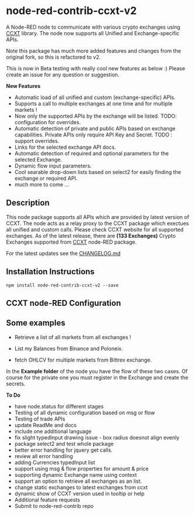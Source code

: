 # node-red-contrib-ccxt-v2

A Node-RED node to communicate with various crypto exchanges using [CCXT](https://github.com/ccxt/ccxt) library. The node now supports all Unified and Exchange-specific APIs.

Note this package has much more added features and changes from the original fork, so this is refactored to v2.

This is now in Beta testing with really cool new features as below :) Please create an issue for any question or suggestion.

**New Features**

- Automatic load of all unified and custom (exchange-specific) APIs.
- Supports a call to multiple exchanges at one time and for multiple markets !
- Now only the supported APIs by the exchange will be listed. TODO: configuration for overrides.
- Automatic detection of private and public APIs based on exchange capabilities. Private APIs only require API Key and Secret. TODO : support overrides.
- Links for the selected exchange API docs.
- Automatic detection of required and optional parameters for the selected Exchange.
- Dynamic flow input parameters.
- Cool searable drop-down lists based on select2 for easily finding the exchange or required API.
- much more to come ...

## Description

This node package supports all APIs which are provided by latest version of CCXT. The node acts as a relay proxy to the CCXT package which exectues all unified and custom calls.
Please check CCXT website for all supported exchanges.
As of the latest release, there are **(133 Exchanges)** Crypto Exchanges supported from [CCXT](https://github.com/ccxt/ccxt) node-RED package.

For the latest updates see the [CHANGELOG.md](https://github.com/masalinas/node-red-contrib-ccxt/blob/master/CHANGELOG.md)

## Installation Instructions

```
npm install node-red-contrib-ccxt-v2 --save
```

## CCXT node-RED Configuration


## Some examples

- Retrieve a list of all markets from all exchanges !

- List my Balances from Binance and Poloneix.

- fetch OHLCV for multiple markets from Bittrex exchange.


In the **Example folder** of the node you have the flow of these two cases. Of course for the private one you must register in the Exchange and create the secrets.

**To Do**
- have node.status for different stages
- Testing of all dynamic configuration based on msg or flow
- Testing of trade APIs
- update ReadMe and docs
- include one additional language
- fix slight typedInput drawing issue - box radius doesnot align evenly
- package select2 and test whole package
- better error handling for jquery get calls.
- review all error handling
- adding Currencies typedInput list
- support using msg & flow properties for amount & price
- supporting dynamic Exchange name using context
- support an option to retrieve all exchanges as an list.
- change static exchanges to latest exchanges from ccxt
- dynamic show of CCXT version used in tooltip or help
- Additional feature requests
- Submit to node-red-contrib repo
